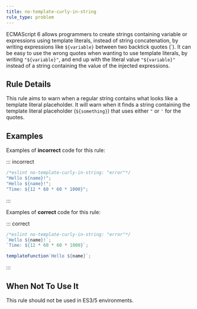 ```yaml
---
title: no-template-curly-in-string
rule_type: problem
---
```


ECMAScript 6 allows programmers to create strings containing variable or expressions using template literals, instead of string concatenation, by writing expressions like `${variable}` between two backtick quotes (\`). It can be easy to use the wrong quotes when wanting to use template literals, by writing `"${variable}"`, and end up with the literal value `"${variable}"` instead of a string containing the value of the injected expressions.

## Rule Details

This rule aims to warn when a regular string contains what looks like a template literal placeholder. It will warn when it finds a string containing the template literal placeholder (`${something}`) that uses either `"` or `'` for the quotes.

## Examples

Examples of **incorrect** code for this rule:

::: incorrect

```js
/*eslint no-template-curly-in-string: "error"*/
"Hello ${name}!";
"Hello ${name}!";
"Time: ${12 * 60 * 60 * 1000}";
```

:::

Examples of **correct** code for this rule:

::: correct

```js
/*eslint no-template-curly-in-string: "error"*/
`Hello ${name}!`;
`Time: ${12 * 60 * 60 * 1000}`;

templateFunction`Hello ${name}`;
```

:::

## When Not To Use It

This rule should not be used in ES3/5 environments.
